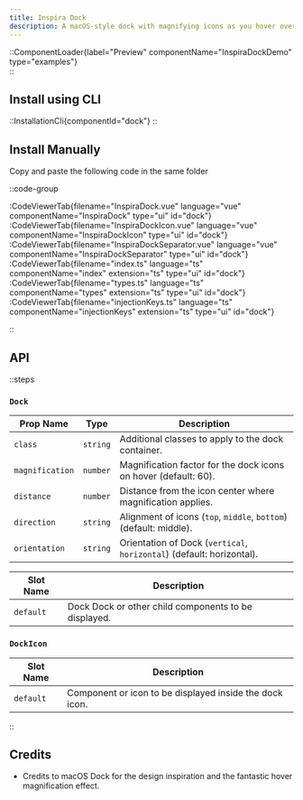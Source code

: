 ```yaml
---
title: Inspira Dock
description: A macOS-style dock with magnifying icons as you hover over them.
---
```


::ComponentLoader{label="Preview" componentName="InspiraDockDemo" type="examples"}  
::

## Install using CLI

::InstallationCli{componentId="dock"}
::

## Install Manually

Copy and paste the following code in the same folder

::code-group

:CodeViewerTab{filename="InspiraDock.vue" language="vue" componentName="InspiraDock" type="ui" id="dock"}
:CodeViewerTab{filename="InspiraDockIcon.vue" language="vue" componentName="InspiraDockIcon" type="ui" id="dock"}
:CodeViewerTab{filename="InspiraDockSeparator.vue" language="vue" componentName="InspiraDockSeparator" type="ui" id="dock"}
:CodeViewerTab{filename="index.ts" language="ts" componentName="index" extension="ts" type="ui" id="dock"}
:CodeViewerTab{filename="types.ts" language="ts" componentName="types" extension="ts" type="ui" id="dock"}  
:CodeViewerTab{filename="injectionKeys.ts" language="ts" componentName="injectionKeys" extension="ts" type="ui" id="dock"}

::

## API

::steps

### `Dock`

| Prop Name       | Type     | Description                                                           |
| --------------- | -------- | --------------------------------------------------------------------- |
| `class`         | `string` | Additional classes to apply to the dock container.                    |
| `magnification` | `number` | Magnification factor for the dock icons on hover (default: 60).       |
| `distance`      | `number` | Distance from the icon center where magnification applies.            |
| `direction`     | `string` | Alignment of icons (`top`, `middle`, `bottom`) (default: middle).     |
| `orientation`   | `string` | Orientation of Dock (`vertical`, `horizontal`) (default: horizontal). |

| Slot Name | Description                                          |
| --------- | ---------------------------------------------------- |
| `default` | Dock Dock or other child components to be displayed. |

### `DockIcon`

| Slot Name | Description                                             |
| --------- | ------------------------------------------------------- |
| `default` | Component or icon to be displayed inside the dock icon. |

::

## Credits

- Credits to macOS Dock for the design inspiration and the fantastic hover magnification effect.
